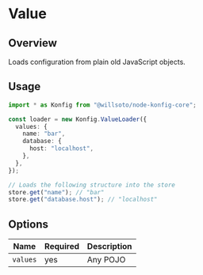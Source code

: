 # Value

## Overview

Loads configuration from plain old JavaScript objects.

## Usage

```typescript
import * as Konfig from "@willsoto/node-konfig-core";

const loader = new Konfig.ValueLoader({
  values: {
    name: "bar",
    database: {
      host: "localhost",
    },
  },
});

// Loads the following structure into the store
store.get("name"); // "bar"
store.get("database.host"); // "localhost"
```

## Options

| Name     | Required | Description |
| -------- | -------- | ----------- |
| `values` | yes      | Any POJO    |
